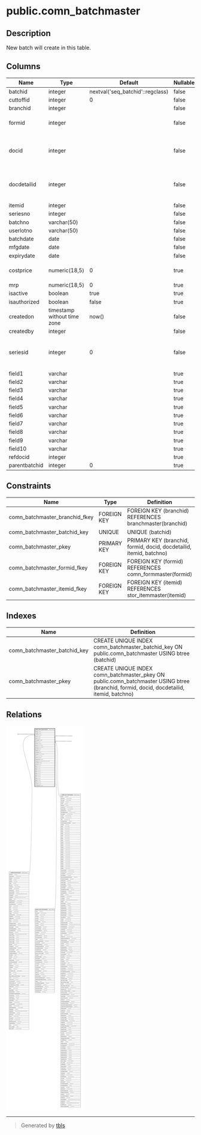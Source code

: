 # public.comn_batchmaster

## Description

New batch will create in this table.

## Columns

| Name | Type | Default | Nullable | Children | Parents | Comment |
| ---- | ---- | ------- | -------- | -------- | ------- | ------- |
| batchid | integer | nextval('seq_batchid'::regclass) | false |  |  |  |
| cuttoffid | integer | 0 | false |  |  |  |
| branchid | integer |  | false |  | [public.branchmaster](public.branchmaster.md) |  |
| formid | integer |  | false |  | [public.comn_formmaster](public.comn_formmaster.md) | From which form batch created. |
| docid | integer |  | false |  |  | Summary table Id of batch created transaction. |
| docdetailid | integer |  | false |  |  | Item Detail table Id of batch created transaction. |
| itemid | integer |  | false |  | [public.stor_itemmaster](public.stor_itemmaster.md) |  |
| seriesno | integer |  | false |  |  |  |
| batchno | varchar(50) |  | false |  |  |  |
| userlotno | varchar(50) |  | false |  |  |  |
| batchdate | date |  | false |  |  |  |
| mfgdate | date |  | false |  |  |  |
| expirydate | date |  | false |  |  |  |
| costprice | numeric(18,5) | 0 | true |  |  | Batch inward cost. |
| mrp | numeric(18,5) | 0 | true |  |  |  |
| isactive | boolean | true | true |  |  |  |
| isauthorized | boolean | false | true |  |  |  |
| createdon | timestamp without time zone | now() | false |  |  |  |
| createdby | integer |  | false |  |  |  |
| seriesid | integer | 0 | false |  |  | based on series will be applied and its optinal |
| field1 | varchar |  | true |  |  |  |
| field2 | varchar |  | true |  |  |  |
| field3 | varchar |  | true |  |  |  |
| field4 | varchar |  | true |  |  |  |
| field5 | varchar |  | true |  |  |  |
| field6 | varchar |  | true |  |  |  |
| field7 | varchar |  | true |  |  |  |
| field8 | varchar |  | true |  |  |  |
| field9 | varchar |  | true |  |  |  |
| field10 | varchar |  | true |  |  |  |
| refdocid | integer |  | true |  |  |  |
| parentbatchid | integer | 0 | true |  |  |  |

## Constraints

| Name | Type | Definition |
| ---- | ---- | ---------- |
| comn_batchmaster_branchid_fkey | FOREIGN KEY | FOREIGN KEY (branchid) REFERENCES branchmaster(branchid) |
| comn_batchmaster_batchid_key | UNIQUE | UNIQUE (batchid) |
| comn_batchmaster_pkey | PRIMARY KEY | PRIMARY KEY (branchid, formid, docid, docdetailid, itemid, batchno) |
| comn_batchmaster_formid_fkey | FOREIGN KEY | FOREIGN KEY (formid) REFERENCES comn_formmaster(formid) |
| comn_batchmaster_itemid_fkey | FOREIGN KEY | FOREIGN KEY (itemid) REFERENCES stor_itemmaster(itemid) |

## Indexes

| Name | Definition |
| ---- | ---------- |
| comn_batchmaster_batchid_key | CREATE UNIQUE INDEX comn_batchmaster_batchid_key ON public.comn_batchmaster USING btree (batchid) |
| comn_batchmaster_pkey | CREATE UNIQUE INDEX comn_batchmaster_pkey ON public.comn_batchmaster USING btree (branchid, formid, docid, docdetailid, itemid, batchno) |

## Relations

![er](public.comn_batchmaster.svg)

---

> Generated by [tbls](https://github.com/k1LoW/tbls)
